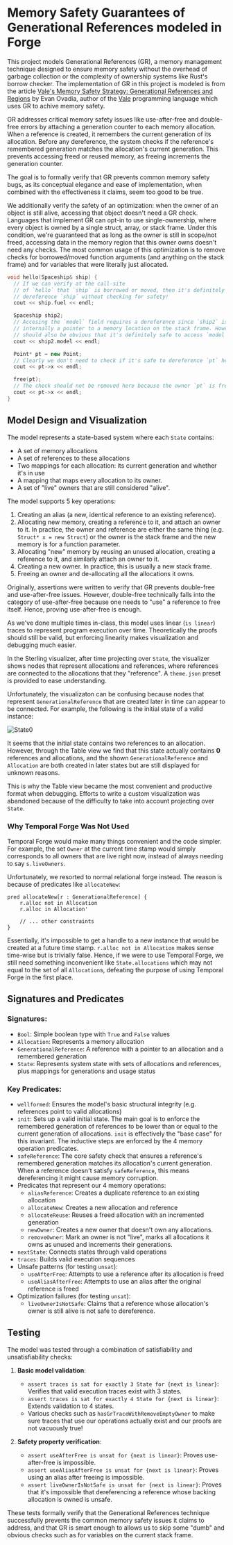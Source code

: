 # Memory Safety Guarantees of Generational References modeled in Forge

This project models Generational References (GR), a memory management
technique designed to ensure memory safety without the overhead of garbage
collection or the complexity of ownership systems like Rust's borrow checker.
The implementation of GR in this project is modeled is from the article [Vale's
Memory Safety Strategy: Generational References and Regions](https://verdagon.dev/blog/generational-references)
by Evan Ovadia, author of the [Vale](https://vale.dev/) programming language
which uses GR to achive memory safety. 

GR addresses critical memory safety issues like use-after-free and double-free
errors by attaching a generation counter to each memory allocation. When a
reference is created, it remembers the current generation of its allocation.
Before any dereference, the system checks if the reference's remembered
generation matches the allocation's current generation. This prevents accessing
freed or reused memory, as freeing increments the generation counter.

The goal is to formally verify that GR prevents common memory safety bugs, as
its conceptual elegance and ease of implementation, when combined with the
effectiveness it claims, seem too good to be true.

We additionally verify the safety of an optimization: when the owner of an
object is still alive, accessing that object doesn't need a GR check. Languages
that implement GR can opt-in to use single-ownership, where every object is
owned by a single struct, array, or stack frame. Under this condition, we're
guaranteed that as long as the owner is still in scope/not freed, accessing
data in the memory region that this owner owns doesn't need any checks. The most
common usage of this optimization is to remove checks for borrowed/moved
function arguments (and anything on the stack frame)
and for variables that were literally just allocated.
```cpp
void hello(Spaceship& ship) {
  // If we can verify at the call-site
  // of `hello` that `ship` is borrowed or moved, then it's definitely safe to
  // dereference `ship` without checking for safety!
  cout << ship.fuel << endl;

  Spaceship ship2;
  // Accesing the `model` field requires a dereference since `ship2` is
  // internally a pointer to a memory location on the stack frame. However, it
  // should also be obvious that it's definitely safe to access `model`.
  cout << ship2.model << endl;

  Point* pt = new Point;
  // Clearly we don't need to check if it's safe to dereference `pt` here!
  cout << pt->x << endl;

  free(pt);
  // The check should not be removed here because the owner `pt` is free-ed.
  cout << pt->x << endl;
}
```

## Model Design and Visualization

The model represents a state-based system where each `State` contains:
- A set of memory allocations
- A set of references to these allocations
- Two mappings for each allocation: its current generation and whether it's in use
- A mapping that maps every allocation to its owner.
- A set of "live" owners that are still considered "alive".

The model supports 5 key operations:
1. Creating an alias (a new, identical reference to an existing reference).
2. Allocating new memory, creating a reference to it, and attach an owner to it.
   In practice, the owner and reference are either the same thing (e.g.
   `Struct* x = new Struct`) or the owner is the stack frame and the new memory
   is for a function parameter.
3. Allocating "new" memory by reusing an unused allocation, creating a
   reference to it, and similarly attach an owner to it.
4. Creating a new owner. In practice, this is usually a new stack frame.
5. Freeing an owner and de-allocating all the allocations it owns.

Originally,
assertions were written to verify that GR prevents double-free and
use-after-free issues. However, double-free technically falls into the category
of use-after-free because one needs to "use" a reference to free itself. Hence,
proving use-after-free is enough.

As we've done multiple times in-class, this model uses linear (`is linear`)
traces to represent program execution over time. Theoretically the proofs should
still be valid, but enforcing linearity makes visualization and debugging much
easier.

In the Sterling visualizer, after time projecting over `State`, the visualizer
shows nodes that represent allocations and references, where references are
connected to the allocations that they "reference".
A `theme.json` preset is provided to ease understanding.

Unfortunately, the visualizaton can be confusing because nodes that represent
`GenerationalReference` that are created later in time can appear to be
connected. For example, the following is the initial state of a valid instance:

![State0](state0.png)

It seems that the initial state contains two references to an allocation.
However, through the Table view we find that this state actually contains **0**
references and allocations, and the shown `GenerationalReference` and
`Allocation` are both created in later states but are still displayed for
unknown reasons.

This is why the Table view became the most convenient and productive format when
debugging. Efforts to write a custom visualization was abandoned because of the
difficulty to take into account projecting over `State`.

### Why Temporal Forge Was Not Used

Temporal Forge would make many things convenient and the code simpler.
For example, the set
`Owner` at the current time stamp would simply corresponds to all owners that
are live right now, instead of always needing to say `s.liveOwners`.

Unfortunately, we resorted to normal relational forge instead. The reason is
because of predicates like `allocateNew`:
```forge
pred allocateNew[r : GenerationalReference] {
    r.alloc not in Allocation
    r.alloc in Allocation'

    // ... other constraints
}
```

Essentially, it's impossible to get a handle to a new instance that would be
created at a future time stamp. `r.alloc not in Allocation` makes sense
time-wise but
is trivially false. Hence, if we were to use Temporal Forge, we still need
something
inconvenient like `State.allocations` which may not equal to the set of all
`Allocation`s, defeating the purpose of using Temporal Forge in the
first place.

## Signatures and Predicates

### Signatures:
- `Bool`: Simple boolean type with `True` and `False` values
- `Allocation`: Represents a memory allocation
- `GenerationalReference`: A reference with a pointer to an allocation and a
   remembered generation
- `State`: Represents system state with sets of allocations and references,
   plus mappings for generations and usage status

### Key Predicates:
- `wellformed`: Ensures the model's basic structural integrity (e.g.
  references point to valid allocations)
- `init`: Sets up a valid initial state. The main goal is to enforce the
  remembered generation of references to be lower than or equal to the current
  generation of allocations. `init` is effectively the "base case" for this
  invariant. The inductive steps are enforced by the 4 memory operation
  predicates.
- `safeReference`: The core safety check that ensures a reference's remembered
  generation matches its allocation's current generation. When a reference
  doesn't satisfy `safeReference`, this means dereferencing it might cause
  memory corruption.
- Predicates that represent our 4 memory operations:
  - `aliasReference`: Creates a duplicate reference to an existing allocation
  - `allocateNew`: Creates a new allocation and reference
  - `allocateReuse`: Reuses a freed allocation with an incremented
    generation
  - `newOwner`: Creates a new owner that doesn't own any allocations.
  - `removeOwner`: Mark an owner is not "live", marks all allocations it owns
    as unused and increments their generations.
- `nextState`: Connects states through valid operations
- `traces`: Builds valid execution sequences
- Unsafe patterns (for testing `unsat`):
  - `useAfterFree`: Attempts to use a reference after its allocation is freed
  - `useAliasAfterFree`: Attempts to use an alias after the original reference
    is freed
- Optimization failures (for testing `unsat`):
  - `liveOwnerIsNotSafe`: Claims that a reference whose allocation's owner is
    still alive is not safe to dereference.


## Testing

The model was tested through a combination of satisfiability and
unsatisfiability checks:

1. **Basic model validation**:
   - `assert traces is sat for exactly 3 State for {next is linear}`: Verifies
     that valid execution traces exist with 3 states.
   - `assert traces is sat for exactly 4 State for {next is linear}`: Extends
     validation to 4 states.
   - Various checks such as `hasGrTraceWithRemoveEmptyOwner` to make sure traces
     that use our operations actually exist and our proofs are not vacuously
     true!

2. **Safety property verification**:
   - `assert useAfterFree is unsat for {next is linear}`: Proves use-after-free
     is impossible.
   - `assert useAliasAfterFree is unsat for {next is linear}`: Proves using an
     alias after freeing is impossible.
   - `assert liveOwnerIsNotSafe is unsat for {next is linear}`: Proves that it's
     impossible that dereferencing a reference whose backing allocation is owned
     is unsafe.

These tests formally verify that the Generational References technique
successfully prevents the common memory safety issues it claims to address, and
that GR is smart enough to allows us to
skip some "dumb" and obvious checks such as for variables on the
current
stack
frame.
